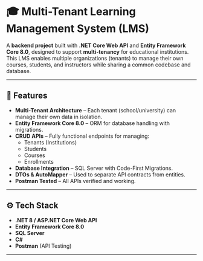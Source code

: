 # 🎓 Multi-Tenant Learning Management System (LMS)

A **backend project** built with **.NET Core Web API** and **Entity Framework Core 8.0**, designed to support **multi-tenancy** for educational institutions.  
This LMS enables multiple organizations (tenants) to manage their own courses, students, and instructors while sharing a common codebase and database.

---

## 🚀 Features

- **Multi-Tenant Architecture** – Each tenant (school/university) can manage their own data in isolation.  
- **Entity Framework Core 8.0** – ORM for database handling with migrations.  
- **CRUD APIs** – Fully functional endpoints for managing:
  - Tenants (Institutions)
  - Students
  - Courses
  - Enrollments  
- **Database Integration** – SQL Server with Code-First Migrations.  
- **DTOs & AutoMapper** – Used to separate API contracts from entities.  
- **Postman Tested** – All APIs verified and working.  

---

## ⚙️ Tech Stack

- **.NET 8 / ASP.NET Core Web API**
- **Entity Framework Core 8.0**
- **SQL Server**
- **C#**
- **Postman** (API Testing)

---
